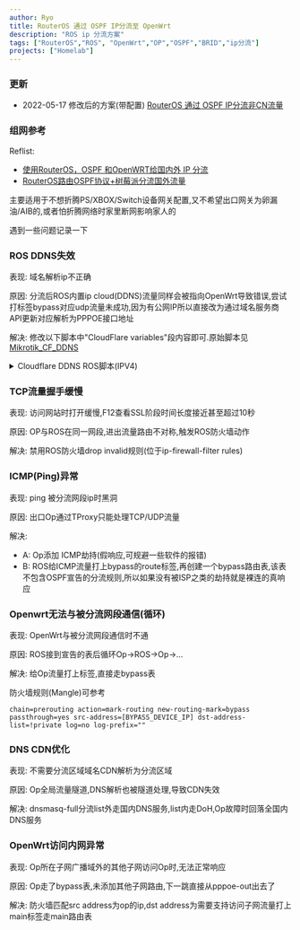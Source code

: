 ```yaml
---
author: Ryo
title: RouterOS 通过 OSPF IP分流至 OpenWrt
description: "ROS ip 分流方案"
tags: ["RouterOS","ROS", "OpenWrt","OP","OSPF","BRID","ip分流"]
projects: ["Homelab"]
---
```


### 更新
- 2022-05-17 修改后的方案(带配置) [RouterOS 通过 OSPF IP分流非CN流量](https://blog.xn--7ovq92diups1e.com/post/homelab-no-cn-routes/)

### 组网参考

Reflist:
- [使用RouterOS，OSPF 和OpenWRT给国内外 IP 分流](https://www.truenasscale.com/2021/12/13/195.html)
- [RouterOS路由OSPF协议+树莓派分流国外流量](https://www.kn1f4.com/news/767.html)

主要适用于不想折腾PS/XBOX/Switch设备网关配置,又不希望出口网关为卵漏油/AIB的,或者怕折腾网络时家里断网影响家人的

遇到一些问题记录一下

### ROS DDNS失效

表现: 域名解析ip不正确

原因: 分流后ROS内置ip cloud(DDNS)流量同样会被指向OpenWrt导致错误,尝试打标签bypass对应udp流量未成功,因为有公网IP所以直接改为通过域名服务商API更新对应解析为PPPOE接口地址

解决: 修改以下脚本中"CloudFlare variables"段内容即可.原始脚本见[Mikrotik_CF_DDNS](https://github.com/mike6715b/Mikrotik_CF_DDNS)

<details>
  <summary>Cloudflare DDNS ROS脚本(IPV4)</summary>
  
```
#########################################################################
#         ==================================================            #
#         $ Mikrotik RouterOS update script for CloudFlare $            #
#         ==================================================            #
#                                                                       #
# - You need a CloudFlare account & api key (look under settings),      #
#   a zone and A record in it                                           #
# - All variables in first section are obvious,                         #
#   except CFid and CFzoneid                                            #
# - Obtain CFzoneid from Cloudflare Dashboard,                          #
#   on Overview tab scroll down                                         # 
#   To obtain CFid use following command in any unix shell:             #
#    curl -X GET "https://api.cloudflare.com/client/v4/zones/YOUR_ZONE_ID/dns_records?name=YOUR_DOMAIN" -H "Authorization:Bearer $CFtkn" -H "Content-Type: application/json" | python -mjson.tool
# - You can use my Postman script to get those variables                #
# - Enable CFDebug if needed - it'll print some info to logs            #
# - Enable CFcloud if you don't get a public IP on interface            #
# - Put script under /system scripts giving "read,write,ftp" policy access.       #
#   For 6.29 and older "test" policy is also needed.                    #
# - Add script to /system scheduler using it's name in "on-event"       #
# - Requires at least RouterOS 6.44beta75 for multiple header support   #
#                                                                       #
#              Credits for Samuel Tegenfeldt, CC BY-SA 3.0              #
#                        Modified by kiler129                           #
#                        Modified by viritt                             #
#                        Modified by asuna                              #
#                        Modified by mike6715b                          #
#                                                                       #
#               Tested and working as of February 22, 2021              #
#########################################################################

################# CloudFlare variables #################
:local CFDebug "false"
:local CFcloud "false"

:global WANInterface "[YOUR_WAN_INTERFACE_NAME]"

:local CFdomain "[YOUR_DOMAIN]"

:local CFtkn "[YOUR_CF_TOKEN]"

:local CFzoneid "[YOUR_CF_ZONE_ID]"
:local CFid "[YOUR_CF_ID]"

:local CFrecordType ""
:set CFrecordType "A"

:local CFrecordTTL ""
:set CFrecordTTL "60"

#########################################################################
########################  DO NOT EDIT BELOW  ############################
#########################################################################

:log info "Updating $CFDomain ..."

################# Internal variables #################
:local previousIP ""
:global WANip ""

################# Build CF API Url (v4) #################
:local CFurl "https://api.cloudflare.com/client/v4/zones/"
:set CFurl ($CFurl . "$CFzoneid/dns_records/$CFid");
 
################# Get or set previous IP-variables #################
:if ($CFcloud = "true") do={
    :set WANip [/ip cloud get public-address]
};

:if ($CFcloud = "false") do={
    :local currentIP [/ip address get [/ip address find interface=$WANInterface ] address];
    :set WANip [:pick $currentIP 0 [:find $currentIP "/"]];
};

:if ([/file find name=ddns.tmp.txt] = "") do={
    :log error "No previous ip address file found, createing..."
    :set previousIP $WANip;
    :execute script=":put $WANip" file="ddns.tmp";
    :log info ("CF: Updating CF, setting $CFDomain = $WANip")
    /tool fetch http-method=put mode=https output=none url="$CFurl" http-header-field="Authorization:Bearer $CFtkn,content-type:application/json" http-data="{\"type\":\"$CFrecordType\",\"name\":\"$CFdomain\",\"ttl\":$CFrecordTTL,\"content\":\"$WANip\"}"
    :error message="No previous ip address file found."
} else={
    :if ( [/file get [/file find name=ddns.tmp.txt] size] > 0 ) do={ 
    :global content [/file get [/file find name="ddns.tmp.txt"] contents] ;
    :global contentLen [ :len $content ] ;  
    :global lineEnd 0;
    :global line "";
    :global lastEnd 0;   
            :set lineEnd [:find $content "\n" $lastEnd ] ;
            :set line [:pick $content $lastEnd $lineEnd] ;
            :set lastEnd ( $lineEnd + 1 ) ;   
            :if ( [:pick $line 0 1] != "#" ) do={   
                #:local previousIP [:pick $line 0 $lineEnd ]
                :set previousIP [:pick $line 0 $lineEnd ];
                :set previousIP [:pick $previousIP 0 [:find $previousIP "\r"]];
            }
    }
}

######## Write debug info to log #################
:if ($CFDebug = "true") do={
 :log info ("CF: hostname = $CFdomain")
 :log info ("CF: previousIP = $previousIP")
 :log info ("CF: currentIP = $currentIP")
 :log info ("CF: WANip = $WANip")
 :log info ("CF: CFurl = $CFurl&content=$WANip")
 :log info ("CF: Command = \"/tool fetch http-method=put mode=https url=\"$CFurl\" http-header-field="Authorization:Bearer $CFtkn,content-type:application/json" output=none http-data=\"{\"type\":\"$CFrecordType\",\"name\":\"$CFdomain\",\"ttl\":$CFrecordTTL,\"content\":\"$WANip\"}\"")
};
  
######## Compare and update CF if necessary #####
:if ($previousIP != $WANip) do={
 :log info ("CF: Updating CF, setting $CFDomain = $WANip")
 /tool fetch http-method=put mode=https url="$CFurl" http-header-field="Authorization:Bearer $CFtkn,content-type:application/json" output=none http-data="{\"type\":\"$CFrecordType\",\"name\":\"$CFdomain\",\"ttl\":$CFrecordTTL,\"content\":\"$WANip\"}"
 /ip dns cache flush
    :if ( [/file get [/file find name=ddns.tmp.txt] size] > 0 ) do={
        /file remove ddns.tmp.txt
        :execute script=":put $WANip" file="ddns.tmp"
    }
} else={
 :log info "CF: No Update Needed!"
}
```
</details>

### TCP流量握手缓慢

表现: 访问网站时打开缓慢,F12查看SSL阶段时间长度接近甚至超过10秒

原因: OP与ROS在同一网段,进出流量路由不对称,触发ROS防火墙动作

解决: 禁用ROS防火墙drop invalid规则(位于ip-firewall-filter rules)

### ICMP(Ping)异常

表现: ping 被分流网段ip时黑洞

原因: 出口Op通过TProxy只能处理TCP/UDP流量

解决:
- A: Op添加 ICMP劫持(假响应,可规避一些软件的报错)
- B: ROS给ICMP流量打上bypass的route标签,再创建一个bypass路由表,该表不包含OSPF宣告的分流规则,所以如果没有被ISP之类的劫持就是裸连的真响应

### Openwrt无法与被分流网段通信(循环)

表现: OpenWrt与被分流网段通信时不通

原因: ROS接到宣告的表后循环Op->ROS->Op->...

解决: 给Op流量打上标签,直接走bypass表

防火墙规则(Mangle)可参考

```
chain=prerouting action=mark-routing new-routing-mark=bypass passthrough=yes src-address=[BYPASS_DEVICE_IP] dst-address-list=!private log=no log-prefix=""
```

### DNS CDN优化

表现: 不需要分流区域域名CDN解析为分流区域

原因: Op全局流量隧道,DNS解析也被隧道处理,导致CDN失效

解决: dnsmasq-full分流list外走国内DNS服务,list内走DoH,Op故障时回落全国内DNS服务

### OpenWrt访问内网异常

表现: Op所在子网广播域外的其他子网访问Op时,无法正常响应

原因: Op走了bypass表,未添加其他子网路由,下一跳直接从pppoe-out出去了

解决: 防火墙匹配src address为op的ip,dst address为需要支持访问子网流量打上main标签走main路由表
